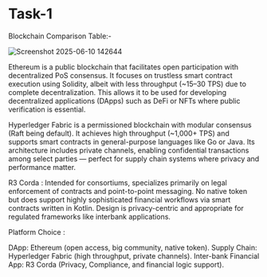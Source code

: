 # Task-1
Blockchain Comparison Table:-

![Screenshot 2025-06-10 142644](https://github.com/user-attachments/assets/4051b0dd-5a7b-4b08-8377-6b6ea84774ea)





Ethereum is a public blockchain that facilitates open participation with decentralized PoS consensus. It focuses on trustless smart contract execution using Solidity, albeit with less throughput (~15–30 TPS) due to complete decentralization. This allows it to be used for developing decentralized applications (DApps) such as DeFi or NFTs where public verification is essential.

Hyperledger Fabric is a permissioned blockchain with modular consensus (Raft being default). It achieves high throughput (~1,000+ TPS) and supports smart contracts in general-purpose languages like Go or Java. Its architecture includes private channels, enabling confidential transactions among select parties — perfect for supply chain systems where privacy and performance matter.

R3 Corda : Intended for consortiums, specializes primarily on legal enforcement of contracts and point-to-point messaging. No native token but does support highly sophisticated financial workflows via smart contracts written in Kotlin. Design is privacy-centric and appropriate for regulated frameworks like interbank applications.

Platform Choice :

DApp: Ethereum (open access, big community, native token).
Supply Chain: Hyperledger Fabric (high throughput, private channels).
Inter-bank Financial App: R3 Corda (Privacy, Compliance, and financial logic support).
